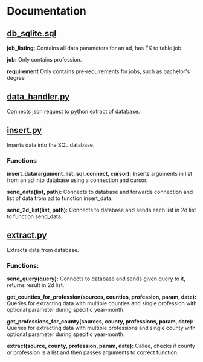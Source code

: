 # Documentation

## [db_sqlite.sql](https://github.com/DiaHassan/II1305-Team-Echo/tree/main/Project/db/db_sqlite.sql)

**job_listing:**
Contains all data parameters for an ad, has FK to table job.

**job:**
Only contains profession.

**requirement**
Only contains pre-requirements for jobs, such as bachelor's degree


## [data_handler.py](https://github.com/DiaHassan/II1305-Team-Echo/tree/main/Project/db/data_handler.py)
Connects json request to python extract of database.


## [insert.py](https://github.com/DiaHassan/II1305-Team-Echo/tree/main/Project/db/insert.py)
Inserts data into the SQL database.

### Functions
**insert_data(argument_list, sql_connect, cursor):**
Inserts arguments in list from an ad into database using a connection and cursor.

**send_data(list, path):**
Connects to database and forwards connection and list of data from ad to function insert_data.

**send_2d_list(list, path):**
Connects to database and sends each list in 2d list to function send_data.


## [extract.py](https://github.com/DiaHassan/II1305-Team-Echo/tree/main/Project/db/extract.py)
Extracts data from database. 

### Functions:

**send_query(query):**
Connects to database and sends given query to it, returns result in 2d list.

**get_counties_for_profession(sources, counties, profession, param, date):**
Queries for extracting data with multiple counties and single profession with optional parameter during specific year-month.

**get_professions_for_county(sources, county, professions, param, date):**
Queries for extracting data with multiple professions and single county with optional parameter during specific year-month.

**extract(source, county, profession, param, date):**
Callee, checks if county or profession is a list and then passes arguments to correct function.
